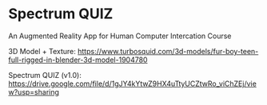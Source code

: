 # Spectrum QUIZ
An Augmented Reality App for Human Computer Intercation Course

3D Model + Texture: https://www.turbosquid.com/3d-models/fur-boy-teen-full-rigged-in-blender-3d-model-1904780

Spectrum QUIZ (v1.0): https://drive.google.com/file/d/1gJY4kYtwZ9HX4uTtyUCZtwRo_viChZEj/view?usp=sharing
